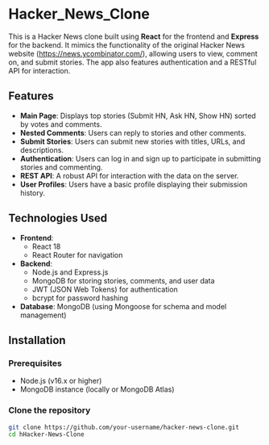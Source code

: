 # Hacker_News_Clone

This is a Hacker News clone built using **React** for the frontend and **Express** for the backend. It mimics the functionality of the original Hacker News website (https://news.ycombinator.com/), allowing users to view, comment on, and submit stories. The app also features authentication and a RESTful API for interaction.

## Features
- **Main Page**: Displays top stories (Submit HN, Ask HN, Show HN) sorted by votes and comments.
- **Nested Comments**: Users can reply to stories and other comments.
- **Submit Stories**: Users can submit new stories with titles, URLs, and descriptions.
- **Authentication**: Users can log in and sign up to participate in submitting stories and commenting.
- **REST API**: A robust API for interaction with the data on the server.
- **User Profiles**: Users have a basic profile displaying their submission history.

## Technologies Used
- **Frontend**: 
  - React 18
  - React Router for navigation
- **Backend**: 
  - Node.js and Express.js
  - MongoDB for storing stories, comments, and user data
  - JWT (JSON Web Tokens) for authentication
  - bcrypt for password hashing
- **Database**: MongoDB (using Mongoose for schema and model management)

## Installation

### Prerequisites
- Node.js (v16.x or higher)
- MongoDB instance (locally or MongoDB Atlas)

### Clone the repository

```bash
git clone https://github.com/your-username/hacker-news-clone.git
cd hHacker-News-Clone
